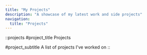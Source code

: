 ```yaml
---
title: "My Projects"
description: "A showcase of my latest work and side projects"
navigation:
  title: "Projects"
---
```


::projects
#project_title
Projects

#project_subtitle
A list of projects I've worked on
::